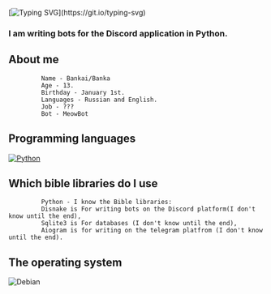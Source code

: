 [![Typing SVG](https://readme-typing-svg.herokuapp.com?color=%e292ee&lines=Hi!+My+name+is+Bankai+or+Banka!)](https://git.io/typing-svg)

### I am writing bots for the Discord application in Python.

## About me
             Name - Bankai/Banka
             Age - 13.
             Birthday - January 1st.
             Languages - Russian and English.
             Job - ???
             Bot - MeowBot


## Programming languages
  [![Python](https://img.shields.io/badge/python-3670A0?style=for-the-badge&logo=python&logoColor=ffdd54)](https://www.python.org/)

## Which bible libraries do I use
             Python - I know the Bible libraries:
             Disnake is For writing bots on the Discord platform(I don't know until the end),
             Sqlite3 is For databases (I don't know until the end),
             Aiogram is for writing on the telegram platfrom (I don't know until the end).
## The operating system
  ![Debian](https://img.shields.io/badge/Debian-D70A53?style=for-the-badge&logo=debian&logoColor=white)
